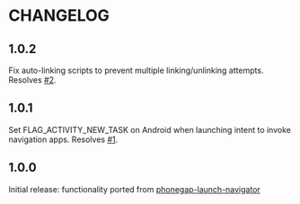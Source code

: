 # CHANGELOG

## 1.0.2
Fix auto-linking scripts to prevent multiple linking/unlinking attempts. Resolves [#2](https://github.com/dpa99c/react-native-launch-navigator/issues/2).

## 1.0.1
Set FLAG_ACTIVITY_NEW_TASK on Android when launching intent to invoke navigation apps. Resolves [#1](https://github.com/dpa99c/react-native-launch-navigator/issues/1).

## 1.0.0
Initial release: functionality ported from [phonegap-launch-navigator](https://github.com/dpa99c/phonegap-launch-navigator)

